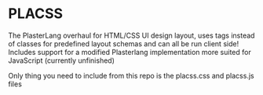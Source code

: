 # PLACSS
The PlasterLang overhaul for HTML/CSS UI design layout, uses tags instead of classes for predefined layout schemas and can all be run client side! Includes support for a modified Plasterlang implementation more suited for JavaScript (currently unfinished)

Only thing you need to include from this repo is the placss.css and placss.js files
